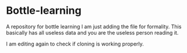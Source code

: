 # Bottle-learning
A repository for bottle learning
I am just adding the file for formality. This basically has all useless data and you are the useless person reading it.

I am editing again to check if cloning is working properly.
